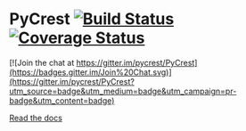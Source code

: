 PyCrest [![Build Status](https://travis-ci.org/pycrest/PyCrest.svg?branch=master)](https://travis-ci.org/pycrest/PyCrest) [![Coverage Status](https://coveralls.io/repos/pycrest/PyCrest/badge.png?branch=master)](https://coveralls.io/r/pycrest/PyCrest?branch=master)
=======

[![Join the chat at https://gitter.im/pycrest/PyCrest](https://badges.gitter.im/Join%20Chat.svg)](https://gitter.im/pycrest/PyCrest?utm_source=badge&utm_medium=badge&utm_campaign=pr-badge&utm_content=badge)

[Read the docs](http://pycrest.readthedocs.org/en/latest/)

